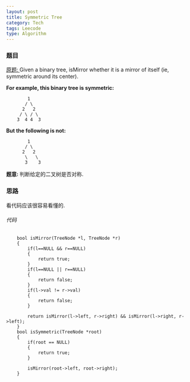 ```yaml
---
layout: post
title: Symmetric Tree 
category: Tech
tags: Leecode
type: Algorithm
---
```


### 题目
[原题: ](//oj.leetcode.com/problems/Symmetric-Tree/)Given a binary tree, isMirror whether it is a mirror of itself (ie, symmetric around its center).

<b>For example, this binary tree is symmetric:</b>

            1
           / \
          2   2
         / \ / \
        3  4 4  3

<b>But the following is not:</b>
         
            1
           / \
          2   2
           \   \
           3    3

<b>题意: </b>
判断给定的二叉树是否对称.

### 思路
看代码应该很容易看懂的.

###### 代码

		bool isMirror(TreeNode *l, TreeNode *r)
        {
            if(l==NULL && r==NULL)
            {
                return true;
            }
            if(l==NULL || r==NULL)
            {
                return false;
            }
            if(l->val != r->val)
            {
                return false;
            }
            
            return isMirror(l->left, r->right) && isMirror(l->right, r->left);
        }
        bool isSymmetric(TreeNode *root) 
        {
            if(root == NULL)
            {
                return true;
            }
            
            isMirror(root->left, root->right);
        }
